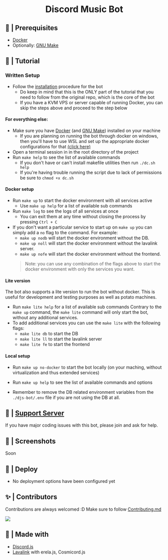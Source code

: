 <h1 align="center"> Discord Music Bot </h1>

## 🚧 | Prerequisites

- [Docker](https://www.docker.com/)
- Optionally: [GNU Make](https://www.gnu.org/software/make/)

## 📝 | Tutorial

### Written Setup

- Follow the [installation](https://github.com/BioCla/Discord-MusicBot/blob/feature/DJSv14/djs-bot/README.md) procedure for the bot
  - Do keep in mind that this is the ONLY part of the tutorial that you need to follow from the original repo, which is the core of the bot
  - If you have a KVM VPS or server capable of running Docker, you can skip the steps above and proceed to the step below

#### For everything else:
- Make sure you have [Docker](https://www.docker.com/) (and [GNU Make](https://www.gnu.org/software/make/)) installed on your machine
  - If you are planning on running the bot through docker on windows, then you'll have to use WSL and set up the appropriate docker configurations for that [(click here)](https://docs.docker.com/desktop/windows/wsl/)
- Open a terminal session in in the root directory of the project
- Run `make help` to see the list of available commands
  - If you don't have or can't install makefile utilities then run `./dc.sh help`
  - If you're having trouble running the script due to lack of permissions be sure to `chmod +x dc.sh`

#### Docker setup

- Run `make up` to start the docker environment with all services active
  - Use `make up help` for a list of available sub commands
- Run `make log` to see the logs of all services at once
  - You can exit them at any time without closing the process by pressing `Ctrl + C`
- If you don't want a particular service to start up on `make up` you can simply add a `no` flag to the command. For example:
  - `make up nodb` will start the docker environment without the DB.
  - `make up noll` will start the docker environment without the lavalink server.
  - `make up nofe` will start the docker environment without the frontend.
  > Note: you can use any combination of the flags above to start the docker environment with only the services you want.

#### Lite version

The bot also supports a lite version to run the bot without docker. This is useful for development and testing purposes as well as potato machines.
- Run `make lite help` for a list of available sub commands
Contrary to the `make up` command, the `make lite` command will only start the bot, without any additional services.
- To add additional services you can use the `make lite` with the following flags:
  - `make lite db` to start the DB
  - `make lite ll` to start the lavalink server
  - `make lite fe` to start the frontend

#### Local setup

- Run `make up no-docker` to start the bot locally (on your maching, without virtualization and thus extended services)

- Run `make up help` to see the list of available commands and options
- Remember to remove the DB related environment variables from the `./djs-bot/.env` file if you are not using the DB at all.

## 📝 | [Support Server](https://discord.gg/sbySMS7m3v)

If you have major coding issues with this bot, please join and ask for help.

## 📸 | Screenshots

Soon

## 🚀 | Deploy

- No deployment options have been configured yet

## ✨ | Contributors

Contributions are always welcomed :D Make sure to follow [Contributing.md](/CONTRIBUTING.md)

<a href="https://github.com/SudhanPlayz/Discord-MusicBot/graphs/contributors">
  <img src="https://contributors-img.web.app/image?repo=SudhanPlayz/Discord-MusicBot" />
</a>

## 🌟 | Made with

- [Discord.js](https://discord.js.org/)
- [Lavalink](https://github.com/freyacodes/Lavalink) with erela.js, Cosmicord.js
